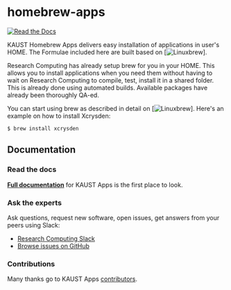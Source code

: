 # homebrew-apps

[![Read the Docs](https://readthedocs.org/projects/kaust-apps/badge/?version=latest)](https://kaust-apps.readthedocs.io)

KAUST Homebrew Apps delivers easy installation of applications in user's HOME.
The Formulae included here are built based on [![Linuxbrew](http://linuxbrew.sh/)].

Research Computing has already setup brew for you in your HOME. This allows you
to install applications when you need them without having to  wait on Research
Computing to compile, test, install it in a shared folder. This is already done
using automated builds. Available packages have already been thoroughly QA-ed.

You can start using brew as described in detail on [![Linuxbrew](http://linuxbrew.sh/)].
Here's an example on how to install Xcrysden:

    $ brew install xcrysden

Documentation
----------------

### Read the docs

[**Full documentation**](https://kaust-apps.readthedocs.io/) for KAUST Apps is the first place to look.

### Ask the experts

Ask questions, request new software, open issues, get answers from your peers using Slack:

  * [Research Computing Slack](https://kaust-rc.slack.com)
  * [Browse issues on GitHub](https://github.com/kaust-rc/homebrew-apps/issues)

### Contributions

Many thanks go to KAUST Apps [contributors](https://github.com/kaust-rc/homebrew-apps/graphs/contributors).
